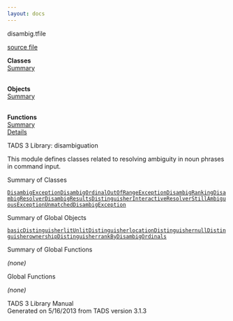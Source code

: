 ```yaml
---
layout: docs
---
```

<span class="title">disambig.t</span><span class="type">file</span>

[source file](../source/disambig.t.html)

**Classes**  
[Summary](#_ClassSummary_)  
 

**Objects**  
[Summary](#_ObjectSummary_)  
 

**Functions**  
[Summary](#_FunctionSummary_)  
[Details](#_Functions_)



TADS 3 Library: disambiguation

This module defines classes related to resolving ambiguity in noun
phrases in command input.



<span id="_ClassSummary_"></span>



<span class="hdln">Summary of Classes</span>  



[`DisambigException`](../object/DisambigException.html)[`DisambigOrdinalOutOfRangeException`](../object/DisambigOrdinalOutOfRangeException.html)[`DisambigRanking`](../object/DisambigRanking.html)[`DisambigResolver`](../object/DisambigResolver.html)[`DisambigResults`](../object/DisambigResults.html)[`Distinguisher`](../object/Distinguisher.html)[`InteractiveResolver`](../object/InteractiveResolver.html)[`StillAmbiguousException`](../object/StillAmbiguousException.html)[`UnmatchedDisambigException`](../object/UnmatchedDisambigException.html)
<span id="_ObjectSummary_"></span>



<span class="hdln">Summary of Global Objects</span>  



[`basicDistinguisher`](../object/basicDistinguisher.html)[`litUnlitDistinguisher`](../object/litUnlitDistinguisher.html)[`locationDistinguisher`](../object/locationDistinguisher.html)[`nullDistinguisher`](../object/nullDistinguisher.html)[`ownershipDistinguisher`](../object/ownershipDistinguisher.html)[`rankByDisambigOrdinals`](../object/rankByDisambigOrdinals.html)
<span id="FunctionSummary_"></span>



<span class="hdln">Summary of Global Functions</span>  



*(none)* <span id="_Functions_"></span>



<span class="hdln">Global Functions</span>  



*(none)*



TADS 3 Library Manual  
Generated on 5/16/2013 from TADS version 3.1.3


